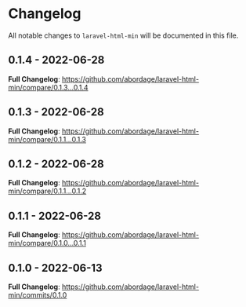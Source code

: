 # Changelog

All notable changes to `laravel-html-min` will be documented in this file.

## 0.1.4 - 2022-06-28

**Full Changelog**: https://github.com/abordage/laravel-html-min/compare/0.1.3...0.1.4

## 0.1.3 - 2022-06-28

**Full Changelog**: https://github.com/abordage/laravel-html-min/compare/0.1.1...0.1.3

## 0.1.2 - 2022-06-28

**Full Changelog**: https://github.com/abordage/laravel-html-min/compare/0.1.1...0.1.2

## 0.1.1 - 2022-06-28

**Full Changelog**: https://github.com/abordage/laravel-html-min/compare/0.1.0...0.1.1

## 0.1.0 - 2022-06-13

**Full Changelog**: https://github.com/abordage/laravel-html-min/commits/0.1.0
